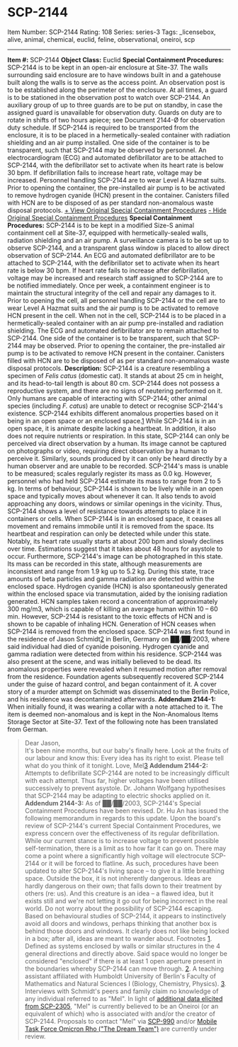# SCP-2144
Item Number: SCP-2144
Rating: 108
Series: series-3
Tags: _licensebox, alive, animal, chemical, euclid, feline, observational, oneiroi, scp

---

**Item #:** SCP-2144
**Object Class:** Euclid
**Special Containment Procedures:** SCP-2144 is to be kept in an open-air enclosure at Site-37. The walls surrounding said enclosure are to have windows built in and a gatehouse built along the walls is to serve as the access point.
An observation post is to be established along the perimeter of the enclosure. At all times, a guard is to be stationed in the observation post to watch over SCP-2144. An auxiliary group of up to three guards are to be put on standby, in case the assigned guard is unavailable for observation duty. Guards on duty are to rotate in shifts of two hours apiece; see Document 2144-Ø for observation duty schedule.
If SCP-2144 is required to be transported from the enclosure, it is to be placed in a hermetically-sealed container with radiation shielding and an air pump installed. One side of the container is to be transparent, such that SCP-2144 may be observed by personnel. An electrocardiogram (ECG) and automated defibrillator are to be attached to SCP-2144, with the defibrillator set to activate when its heart rate is below 30 bpm. If defibrillation fails to increase heart rate, voltage may be increased. Personnel handling SCP-2144 are to wear Level A Hazmat suits.
Prior to opening the container, the pre-installed air pump is to be activated to remove hydrogen cyanide (HCN) present in the container. Canisters filled with HCN are to be disposed of as per standard non-anomalous waste disposal protocols.
[\+ View Original Special Containment Procedures](javascript:;)
[\- Hide Original Special Containment Procedures](javascript:;)
**Special Containment Procedures:** SCP-2144 is to be kept in a modified Size-S animal containment cell at Site-37, equipped with hermetically-sealed walls, radiation shielding and an air pump. A surveillance camera is to be set up to observe SCP-2144, and a transparent glass window is placed to allow direct observation of SCP-2144. An ECG and automated defibrillator are to be attached to SCP-2144, with the defibrillator set to activate when its heart rate is below 30 bpm. If heart rate fails to increase after defibrillation, voltage may be increased and research staff assigned to SCP-2144 are to be notified immediately.
Once per week, a containment engineer is to maintain the structural integrity of the cell and repair any damages to it. Prior to opening the cell, all personnel handling SCP-2144 or the cell are to wear Level A Hazmat suits and the air pump is to be activated to remove HCN present in the cell.
When not in the cell, SCP-2144 is to be placed in a hermetically-sealed container with an air pump pre-installed and radiation shielding. The ECG and automated defibrillator are to remain attached to SCP-2144. One side of the container is to be transparent, such that SCP-2144 may be observed. Prior to opening the container, the pre-installed air pump is to be activated to remove HCN present in the container. Canisters filled with HCN are to be disposed of as per standard non-anomalous waste disposal protocols.
**Description:** SCP-2144 is a creature resembling a specimen of _Felis catus_ (domestic cat). It stands at about 25 cm in height, and its head-to-tail length is about 80 cm. SCP-2144 does not possess a reproductive system, and there are no signs of neutering performed on it. Only humans are capable of interacting with SCP-2144; other animal species (including _F. catus_) are unable to detect or recognise SCP-2144's existence.
SCP-2144 exhibits different anomalous properties based on it being in an open space or an enclosed space.[1](javascript:;)
While SCP-2144 is in an open space, it is animate despite lacking a heartbeat. In addition, it also does not require nutrients or respiration. In this state, SCP-2144 can only be perceived via direct observation by a human. Its image cannot be captured on photographs or video, requiring direct observation by a human to perceive it. Similarly, sounds produced by it can only be heard directly by a human observer and are unable to be recorded. SCP-2144's mass is unable to be measured; scales regularly register its mass as 0.0 kg. However, personnel who had held SCP-2144 estimate its mass to range from 2 to 5 kg.
In terms of behaviour, SCP-2144 is shown to be lively while in an open space and typically moves about whenever it can. It also tends to avoid approaching any doors, windows or similar openings in the vicinity. Thus, SCP-2144 shows a level of resistance towards attempts to place it in containers or cells.
When SCP-2144 is in an enclosed space, it ceases all movement and remains immobile until it is removed from the space. Its heartbeat and respiration can only be detected while under this state. Notably, its heart rate usually starts at about 200 bpm and slowly declines over time. Estimations suggest that it takes about 48 hours for asystole to occur. Furthermore, SCP-2144's image can be photographed in this state. Its mass can be recorded in this state, although measurements are inconsistent and range from 1.9 kg up to 5.2 kg.
During this state, trace amounts of beta particles and gamma radiation are detected within the enclosed space. Hydrogen cyanide (HCN) is also spontaneously generated within the enclosed space via transmutation, aided by the ionising radiation generated. HCN samples taken record a concentration of approximately 300 mg/m3, which is capable of killing an average human within 10 – 60 min. However, SCP-2144 is resistant to the toxic effects of HCN and is shown to be capable of inhaling HCN. Generation of HCN ceases when SCP-2144 is removed from the enclosed space.
SCP-2144 was first found in the residence of Jason Schmidt[2](javascript:;) in Berlin, Germany on ██/██/2003, where said individual had died of cyanide poisoning. Hydrogen cyanide and gamma radiation were detected from within his residence. SCP-2144 was also present at the scene, and was initially believed to be dead. Its anomalous properties were revealed when it resumed motion after removal from the residence. Foundation agents subsequently recovered SCP-2144 under the guise of hazard control, and began containment of it. A cover story of a murder attempt on Schmidt was disseminated to the Berlin Police, and his residence was decontaminated afterwards.
**Addendum 2144-1:** When initially found, it was wearing a collar with a note attached to it. The item is deemed non-anomalous and is kept in the Non-Anomalous Items Storage Sector at Site-37. Text of the following note has been translated from German.
> Dear Jason,  
>  It's been nine months, but our baby's finally here. Look at the fruits of our labour and know this: Every idea has its right to exist. Please tell what do you think of it tonight.
> Love, Mel[3](javascript:;)
**Addendum 2144-2:** Attempts to defibrillate SCP-2144 are noted to be increasingly difficult with each attempt. Thus far, higher voltages have been utilised successively to prevent asystole. Dr. Johann Wolfgang hypothesises that SCP-2144 may be adapting to electric shocks applied on it.
**Addendum 2144-3:** As of ██/██/2003, SCP-2144's Special Containment Procedures have been revised. Dr. Hu An has issued the following memorandum in regards to this update.
> Upon the board's review of SCP-2144's current Special Containment Procedures, we express concern over the effectiveness of its regular defibrillation. While our current stance is to increase voltage to prevent possible self-termination, there is a limit as to how far it can go on. There may come a point where a significantly high voltage will electrocute SCP-2144 or it will be forced to flatline.
> As such, procedures have been updated to alter SCP-2144's living space – to give it a little breathing space. Outside the box, it is not inherently dangerous. Ideas are hardly dangerous on their own; that falls down to their treatment by others (re: us). And this creature is an idea – a flawed idea, but it exists still and we're not letting it go out for being incorrect in the real world.
> Do not worry about the possibility of SCP-2144 escaping. Based on behavioural studies of SCP-2144, it appears to instinctively avoid all doors and windows, perhaps thinking that another box is behind those doors and windows. It clearly does not like being locked in a box; after all, ideas are meant to wander about.
Footnotes
[1](javascript:;). Defined as systems enclosed by walls or similar structures in the 4 general directions and directly above. Said space would no longer be considered "enclosed" if there is at least 1 open aperture present in the boundaries whereby SCP-2144 can move through.
[2](javascript:;). A teaching assistant affiliated with Humboldt University of Berlin's Faculty of Mathematics and Natural Sciences I (Biology, Chemistry, Physics).
[3](javascript:;). Interviews with Schmidt's peers and family claim no knowledge of any individual referred to as "Mel". In light of [additional data elicited from SCP-2305](/scp-2305-collab#Mel), "Mel" is currently believed to be an Oneiroi (or an equivalent of which) who is associated with and/or the creator of SCP-2144. Proposals to contact "Mel" via [SCP-990](/scp-990) and/or [Mobile Task Force Omicron Rho ("The Dream Team")](/task-forces#omicron-rho) are currently under review.